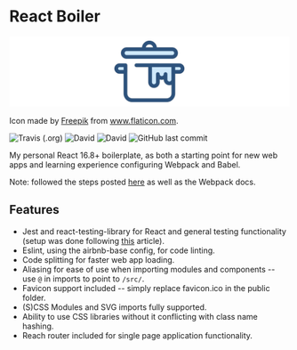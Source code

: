 # React Boiler

![Pot Logo](pot_logo.png 'Pot Logo')

Icon made by [Freepik](https://www.flaticon.com/authors/freepik) from www.flaticon.com.

![Travis (.org)](https://img.shields.io/travis/vzhny/react-boiler.svg?color=%232B7D0C&style=for-the-badge)
![David](https://img.shields.io/david/vzhny/react-boiler.svg?color=%232B7D0C&style=for-the-badge)
![David](https://img.shields.io/david/dev/vzhny/react-boiler.svg?color=%232B7D0C&style=for-the-badge)
![GitHub last commit](https://img.shields.io/github/last-commit/vzhny/react-boiler.svg?color=%232B7D0C&style=for-the-badge)

My personal React 16.8+ boilerplate, as both a starting point for new web apps and learning experience configuring Webpack and Babel.

Note: followed the steps posted [here](https://auralinna.blog/) as well as the Webpack docs.

## Features

- Jest and react-testing-library for React and general testing functionality (setup was done following [this](https://link.medium.com/fhDZqcKLNT) article).
- Eslint, using the airbnb-base config, for code linting.
- Code splitting for faster web app loading.
- Aliasing for ease of use when importing modules and components -- use `@` in imports to point to `/src/`.
- Favicon support included -- simply replace favicon.ico in the public folder.
- (S)CSS Modules and SVG imports fully supported.
- Ability to use CSS libraries without it conflicting with class name hashing.
- Reach router included for single page application functionality.
